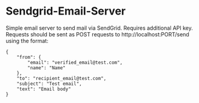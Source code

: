 # Sendgrid-Email-Server

Simple email server to send mail via SendGrid. Requires additional API key. Requests should be sent as POST requests to http://localhost:PORT/send using the format:

```
{
	"from": {
		"email": "verified_email@test.com",
		"name": "Name"
	},
	"to": "recipient_email@test.com",
	"subject": "Test email",
	"text": "Email body"
}
```

